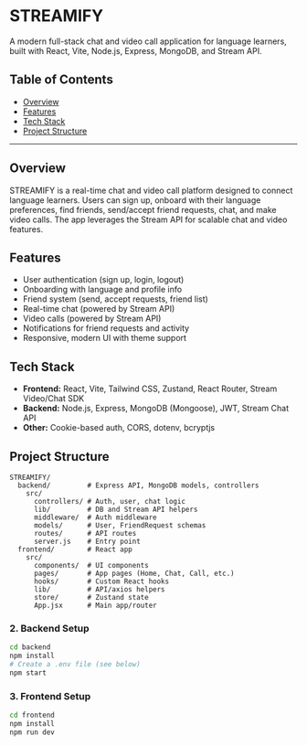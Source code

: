 # STREAMIFY

A modern full-stack chat and video call application for language learners, built with React, Vite, Node.js, Express, MongoDB, and Stream API.

## Table of Contents
- [Overview](#overview)
- [Features](#features)
- [Tech Stack](#tech-stack)
- [Project Structure](#project-structure)




---

## Overview
STREAMIFY is a real-time chat and video call platform designed to connect language learners. Users can sign up, onboard with their language preferences, find friends, send/accept friend requests, chat, and make video calls. The app leverages the Stream API for scalable chat and video features.

## Features
- User authentication (sign up, login, logout)
- Onboarding with language and profile info
- Friend system (send, accept requests, friend list)
- Real-time chat (powered by Stream API)
- Video calls (powered by Stream API)
- Notifications for friend requests and activity
- Responsive, modern UI with theme support

## Tech Stack
- **Frontend:** React, Vite, Tailwind CSS, Zustand, React Router, Stream Video/Chat SDK
- **Backend:** Node.js, Express, MongoDB (Mongoose), JWT, Stream Chat API
- **Other:** Cookie-based auth, CORS, dotenv, bcryptjs

## Project Structure
```
STREAMIFY/
  backend/         # Express API, MongoDB models, controllers
    src/
      controllers/ # Auth, user, chat logic
      lib/         # DB and Stream API helpers
      middleware/  # Auth middleware
      models/      # User, FriendRequest schemas
      routes/      # API routes
      server.js    # Entry point
  frontend/        # React app
    src/
      components/  # UI components
      pages/       # App pages (Home, Chat, Call, etc.)
      hooks/       # Custom React hooks
      lib/         # API/axios helpers
      store/       # Zustand state
      App.jsx      # Main app/router
```
### 2. Backend Setup
```bash
cd backend
npm install
# Create a .env file (see below)
npm start
```

### 3. Frontend Setup
```bash
cd frontend
npm install
npm run dev
```
